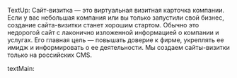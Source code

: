 TextUp: 
Сайт-визитка — это виртуальная визитная карточка компании. Если у вас небольшая компания или вы только запустили свой бизнес, создание сайта-визитки станет хорошим стартом. Обычно это недорогой сайт с лаконично изложенной информацией о компании и услугах. Его главная цель — повышать доверие к фирме, укреплять ее имидж и информировать о ее деятельности. Мы создаем сайты-визитки только на российских CMS. 

textMain:
